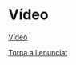 # Vídeo

[Vídeo](https://drive.google.com/file/d/1gfdCZI6RBoE1ove3iuq4lztr4BEmOzKH/view?usp=drivesdk)


[Torna a l'enunciat](readme.md)
